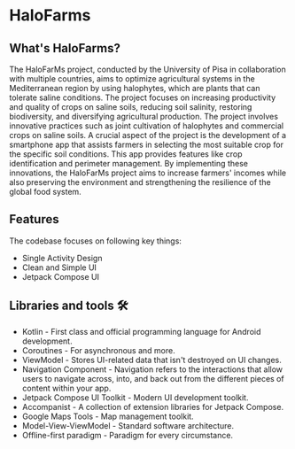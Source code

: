 # HaloFarms

## What's HaloFarms?

The HaloFarMs project, conducted by the University of Pisa in collaboration with multiple countries, aims to optimize agricultural systems in the Mediterranean region by using halophytes, which are plants that can tolerate saline conditions. The project focuses on increasing productivity and quality of crops on saline soils, reducing soil salinity, restoring biodiversity, and diversifying agricultural production. The project involves innovative practices such as joint cultivation of halophytes and commercial crops on saline soils. A crucial aspect of the project is the development of a smartphone app that assists farmers in selecting the most suitable crop for the specific soil conditions. This app provides features like crop identification and perimeter management. By implementing these innovations, the HaloFarMs project aims to increase farmers' incomes while also preserving the environment and strengthening the resilience of the global food system.

## Features
The codebase focuses on following key things:
 * Single Activity Design
 * Clean and Simple UI 
 * Jetpack Compose UI

## Libraries and tools 🛠

* Kotlin - First class and official programming language for Android development.
* Coroutines - For asynchronous and more.
* ViewModel - Stores UI-related data that isn't destroyed on UI changes.
* Navigation Component - Navigation refers to the interactions that allow users to navigate across, into, and back out from the different pieces of content within your app.
* Jetpack Compose UI Toolkit - Modern UI development toolkit.
* Accompanist - A collection of extension libraries for Jetpack Compose.
* Google Maps Tools - Map management toolkit.
* Model-View-ViewModel - Standard software architecture.
* Offline-first paradigm - Paradigm for every circumstance.
